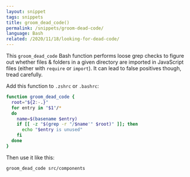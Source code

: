```yaml
---
layout: snippet
tags: snippets
title: groom_dead_code()
permalink: /snippets/groom-dead-code/
language: Bash
related: /2020/11/18/looking-for-dead-code/
---
```


This `groom_dead_code` Bash function performs loose grep checks to figure out whether files & folders in a given directory are imported in JavaScript files (either with `require` or `import`). It can lead to false positives though, tread carefully.

Add this function to `.zshrc` or `.bashrc`:

```bash
function groom_dead_code {
  root="${2:-.}"
  for entry in "$1"/*
  do
    name=$(basename $entry)
    if [[ -z "$(grep -r "/$name'" $root)" ]]; then
      echo "$entry is unused"
    fi
  done
}
```

Then use it like this:

```bash
groom_dead_code src/components
```

